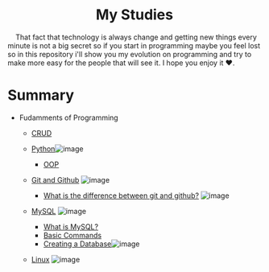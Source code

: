 <h1 style='text-align: center;'> My Studies </h1>

<p>&nbsp;&nbsp;&nbsp;&nbsp;That fact that technology is always change and getting new things every minute is not a big secret so if you start in programming maybe you feel lost so in this repository i'll show you my evolution on programming and try to make more easy for the people that will see it. I hope you enjoy it ❤.</p>

# Summary 
- Fudamments of Programming
    
    - [CRUD](docs/crud/README.md)

    - [Python](docs/python/README.md)![image](https://img.shields.io/badge/-In%20process-blue)
        - [OOP](docs/python/01-whatIsOOP.md)
    - [Git and Github](docs/git/README.md) ![image](https://img.shields.io/badge/-Soon-blueviolet)

        - [What is the difference between git and github?](docs/git/001-difference.md) ![image](https://img.shields.io/badge/-In%20process-blue)
    - [MySQL](docs/database/mysql/002-CreateTable.md) ![image](https://img.shields.io/badge/-In%20process-blue)
        - [What is MySQL?](docs/database/mysql/001-whatis.md)
        - [Basic Commands](docs/database/mysql/002-BasicCommands.md)
        - [Creating a Database](docs/database/mysql/003-CreateDatabase.md)![image](https://img.shields.io/badge/-In%20process-blue)

    - [Linux](docs/Linux/README.md) ![image](https://img.shields.io/badge/-Soon-blueviolet)

